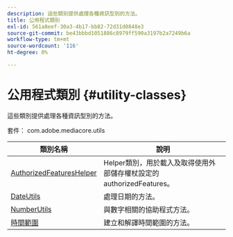 ```yaml
---
description: 這些類別提供處理各種資訊型別的方法。
title: 公用程式類別
exl-id: 561a8eef-30a3-4b17-bb82-72d31d0848e3
source-git-commit: be43bbbd1051886c8979ff590a3197b2a7249b6a
workflow-type: tm+mt
source-wordcount: '116'
ht-degree: 0%

---
```


# 公用程式類別 {#utility-classes}

這些類別提供處理各種資訊型別的方法。

套件： com.adobe.mediacore.utils

<!-- 

Comment Type: draft
(https://help.adobe.com/en_US/primetime/api/psdk/asdoc-dhls_1.4/com/adobe/mediacore/utils/package-summary.html)

-->

| 類別名稱 | 說明 |
|---|---|
| [AuthorizedFeaturesHelper](https://help.adobe.com/en_US/primetime/api/psdk/asdoc-dhls_1.4/com/adobe/mediacore/utils/AuthorizedFeaturesHelper.html) | Helper類別，用於載入及取得使用外部儲存權杖設定的authorizedFeatures。 |
| [DateUtils](https://help.adobe.com/en_US/primetime/api/psdk/asdoc-dhls_1.4/com/adobe/mediacore/utils/DateUtils.html) | 處理日期的方法。 |
| [NumberUtils](https://help.adobe.com/en_US/primetime/api/psdk/asdoc-dhls_1.4/com/adobe/mediacore/utils/NumberUtils.html) | 與數字相關的協助程式方法。 |
| [時間範圍](https://help.adobe.com/en_US/primetime/api/psdk/javadoc_1.4/com/adobe/mediacore/utils/TimeRange.html) | 建立和解譯時間範圍的方法。 |
